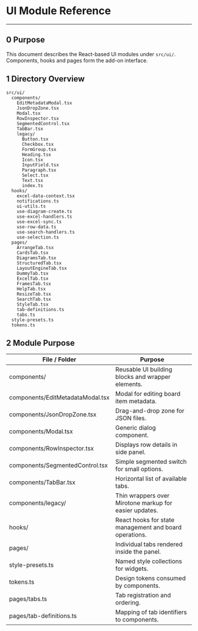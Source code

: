 # UI Module Reference

---

## 0 Purpose

This document describes the React-based UI modules under `src/ui/`. Components,
hooks and pages form the add-on interface.

## 1 Directory Overview

```
src/ui/
  components/
    EditMetadataModal.tsx
    JsonDropZone.tsx
    Modal.tsx
    RowInspector.tsx
    SegmentedControl.tsx
    TabBar.tsx
    legacy/
      Button.tsx
      Checkbox.tsx
      FormGroup.tsx
      Heading.tsx
      Icon.tsx
      InputField.tsx
      Paragraph.tsx
      Select.tsx
      Text.tsx
      index.ts
  hooks/
    excel-data-context.tsx
    notifications.ts
    ui-utils.ts
    use-diagram-create.ts
    use-excel-handlers.ts
    use-excel-sync.ts
    use-row-data.ts
    use-search-handlers.ts
    use-selection.ts
  pages/
    ArrangeTab.tsx
    CardsTab.tsx
    DiagramsTab.tsx
    StructuredTab.tsx
    LayoutEngineTab.tsx
    DummyTab.tsx
    ExcelTab.tsx
    FramesTab.tsx
    HelpTab.tsx
    ResizeTab.tsx
    SearchTab.tsx
    StyleTab.tsx
    tab-definitions.ts
    tabs.ts
  style-presets.ts
  tokens.ts
```

## 2 Module Purpose

| File / Folder                    | Purpose                                                |
| -------------------------------- | ------------------------------------------------------ |
| components/                      | Reusable UI building blocks and wrapper elements.      |
| components/EditMetadataModal.tsx | Modal for editing board item metadata.                 |
| components/JsonDropZone.tsx      | Drag-and-drop zone for JSON files.                     |
| components/Modal.tsx             | Generic dialog component.                              |
| components/RowInspector.tsx      | Displays row details in side panel.                    |
| components/SegmentedControl.tsx  | Simple segmented switch for small options.             |
| components/TabBar.tsx            | Horizontal list of available tabs.                     |
| components/legacy/               | Thin wrappers over Mirotone markup for easier updates. |
| hooks/                           | React hooks for state management and board operations. |
| pages/                           | Individual tabs rendered inside the panel.             |
| style-presets.ts                 | Named style collections for widgets.                   |
| tokens.ts                        | Design tokens consumed by components.                  |
| pages/tabs.ts                    | Tab registration and ordering.                         |
| pages/tab-definitions.ts         | Mapping of tab identifiers to components.              |
